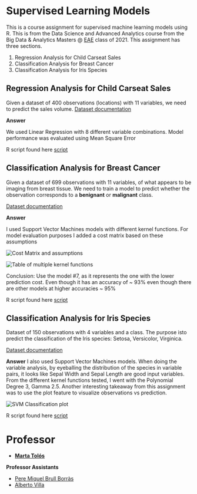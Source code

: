 # Supervised Learning Models
This is a course assignment for supervised machine learning models using R.
This is from the Data Science and Advanced Analytics course from the Big Data &amp; Analytics Masters @ [EAE](https://www.eae.es/) class of 2021.
This assignment has three sections.
1. Regression Analysis for Child Carseat Sales
1. Classification Analysis for Breast Cancer 
1. Classification Analysis for Iris Species


## Regression Analysis for Child Carseat Sales
Given a dataset of 400 observations (locations) with 11 variables, we need to predict the sales volume.
[Dataset documentation](https://rdrr.io/cran/ISLR/man/Carseats.html)

**Answer**

We used Linear Regression with 8 different variable combinations.
Model performance was evaluated using Mean Square Error

R script found here [script](htpps://permalink)


## Classification Analysis for Breast Cancer 
Given a dataset of 699 observations with 11 variables, of what appears to be imaging from breast tissue. We need to train a model to predict whether the observation corresponds to a **benignant** or **malignant** class.
 
[Dataset documentation](https://cran.r-project.org/web/packages/mlbench/mlbench.pdf)

**Answer**

I used Support Vector Machines models with different kernel functions.
For model evaluation purposes I added a cost matrix based on these assumptions

![Cost Matrix and assumptions](https://user-images.githubusercontent.com/11904085/123662884-27a6ab80-d836-11eb-9137-524c104f9b1d.png)

![Table of multiple kernel functions ](https://user-images.githubusercontent.com/11904085/123662961-3beaa880-d836-11eb-8e30-c3808f2b631e.png)

Conclusion: Use the model #7, as it represents the one with the lower prediction cost. Even though it has an accuracy of ~ 93% even though there are other models at higher accuracies ~ 95%


R script found here [script](htpps://permalink)


## Classification Analysis for Iris Species
Dataset of 150 observations with 4 variables and a class. The purpose isto predict the classification of the Iris species: Setosa, Versicolor, Virginica.

[Dataset documentation](https://archive.ics.uci.edu/ml/datasets/Iris)

**Answer**
I also used Support Vector Machines models. When doing the variable analysis, by eyeballing the distribution of the species in variable pairs, it looks like Sepal Width and Sepal Length are good input variables.
From the different kernel functions tested, I went with the Polynomial Degree 3, Gamma 2.5.
Another interesting takeaway from this assignment was to use the plot feature to visualize observations vs prediction.

![SVM Classification plot](https://user-images.githubusercontent.com/11904085/123663127-63417580-d836-11eb-8474-a7673194b301.png)

R script found here [script](htpps://permalink)


# Professor
* **[Marta Tolós](https://www.linkedin.com/in/martatolos/)**
 
**Professor Assistants**
* [Pere Miquel Brull Borràs](https://www.linkedin.com/in/pmbrull/)
* [Alberto Villa](https://www.linkedin.com/in/avillam/)